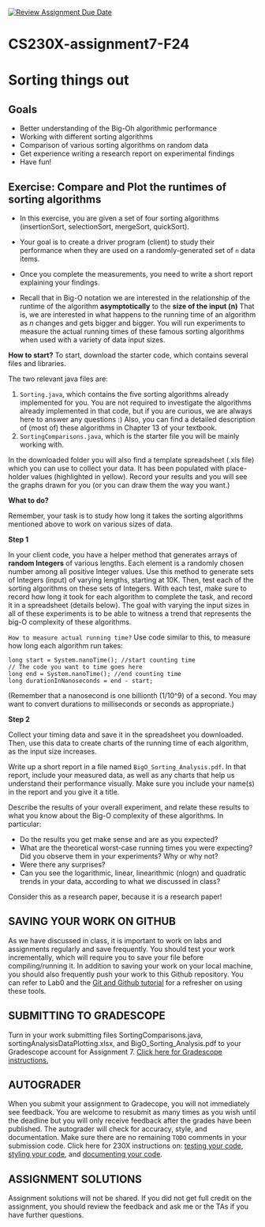 [![Review Assignment Due Date](https://classroom.github.com/assets/deadline-readme-button-22041afd0340ce965d47ae6ef1cefeee28c7c493a6346c4f15d667ab976d596c.svg)](https://classroom.github.com/a/srXK_DK4)
# CS230X-assignment7-F24
# Sorting things out 

## Goals
* Better understanding of the Big-Oh algorithmic performance
* Working with different sorting algorithms
* Comparison of various sorting algorithms on random data
* Get experience writing a research report on experimental findings
* Have fun!

## Exercise: Compare and Plot the runtimes of sorting algorithms
* In this exercise, you are given a set of four sorting algorithms (insertionSort, selectionSort, mergeSort, quickSort). 
* Your goal is to create a driver program (client) to study their performance when they are used on a randomly-generated set of `n` data items.
* Once you complete the measurements, you need to write a short report explaining your findings.

* Recall that in Big-O notation we are interested in the relationship of the runtime of the algorithm **asymptotically** to the **size of the input (n)**
That is, we are interested in what happens to the running time of an algorithm as *n* changes and gets bigger and bigger. 
You will run  experiments to measure the actual running times of these famous sorting algorithms when used with a variety of data input sizes.

**How to start?**
To start, download the starter code, which contains several files and libraries. 

The two relevant java files are:
1. `Sorting.java`, which contains the five sorting algorithms already implemented for you. You are not required to investigate the algorithms already implemented in that code, but if you are curious, we are always here to answer any questions :) Also, you can find a detailed description of (most of) these algorithms in Chapter 13 of your textbook.
2. `SortingComparisons.java`, which is the starter file you will be mainly working with.

In the downloaded folder you will also find a template spreadsheet (.xls file) which you can use to collect your data. It has been populated with place-holder values (highlighted in yellow). Record your results and you will see the graphs drawn for you (or you can draw them the way you want.)

**What to do?**

Remember, your task is to study how long it
takes the sorting algorithms mentioned above to work on various sizes of data.

**Step 1**

In your client code, you have a helper method that generates arrays of **random Integers** of various lengths. Each element is a randomly chosen number among all positive Integer values. Use this method to generate sets of Integers (input) of varying lengths, starting at 10K. Then, test each of the sorting algorithms on these sets of Integers. With each test, make sure to record how long it took for each algorithm to complete the task, and record it in a spreadsheet (details below). The goal with varying the input sizes in all of these experiments is to be able to witness a trend that represents the big-O complexity of these algorithms.

`How to measure actual running time?` Use code similar to this, to measure how long each algorithm run takes:

```
long start = System.nanoTime(); //start counting time
// The code you want to time goes here
long end = System.nanoTime(); //end counting time
long durationInNanoseconds = end - start;
```

(Remember that a nanosecond is one billionth (1/10^9) of a second. You may want to convert durations to milliseconds or seconds as appropriate.)

**Step 2**

Collect your timing data and save it in the spreadsheet you downloaded.  Then, use  this data to create charts of the running time of each algorithm, as the input size increases.

Write up a short report in a file named `BigO_Sorting_Analysis.pdf`. In that report, include your measured data, as well as any charts that help us understand their performance visually. Make sure you include your name(s) in the report and you give it a title.

Describe the results of your overall experiment, and relate these results to what you know about the Big-O complexity of these algorithms. In particular: 
* Do the results you get make sense and are as you expected?
* What are the theoretical worst-case running times you were expecting?
Did you observe them in your experiments? Why or why not?
* Were there any surprises?
* Can you see the logarithmic, linear, linearithmic (nlogn) and quadratic trends in your data, according to what we discussed in class?

Consider this as a research paper, because it is a research paper!


## SAVING YOUR WORK ON GITHUB
As we have discussed in class, it is important to work on labs and assignments regularly and save frequently. You should test your work incrementally, which will require you to save your file before compiling/running it. In addition to saving your work on your local machine, you should also frequently push your work to this Github repository. You can refer to Lab0 and the [Git and Github tutorial](https://github.com/CS230X-F24/github-starter-course) for a refresher on using these tools. 

## SUBMITTING TO GRADESCOPE
Turn in your work submitting files SortingComparisons.java, sortingAnalysisDataPlotting.xlsx, and BigO_Sorting_Analysis.pdf to your Gradescope account for Assignment 7. [Click here for Gradescope instructions.](https://docs.google.com/document/d/1zGAJrbdAhfPZVlyDP9N3MmdKXWvNo7rQqehKNM5Q0_M/edit) 

## AUTOGRADER
When you submit your assignment to Gradecope, you will not immediately see feedback. You are welcome to resubmit as many times as you wish until the deadline but you will only receive feedback after the grades have been published. The autograder will check for accuracy, style, and documentation. Make sure there are no remaining `TODO` comments in your submission code. Click here for 230X instructions on: [testing your code](https://docs.google.com/document/d/19cKOyolT8UtSfMNrVw8MGgVWS-lYgHpBs8g2Cf_8Vvc/edit#heading=h.rt39ohf1jp6s), [styling your code](https://docs.google.com/document/d/14uwj9HAjNKfFBm0ZjUpWR7jdqKSj13rudIEJaG74mPk/edit), and [documenting your code](https://docs.google.com/document/d/15uqs_NH8y2sAuLLpiZuSxlI0UsL6a8CHuWY_qcvF4B4/edit). 

## ASSIGNMENT SOLUTIONS
Assignment solutions will not be shared. If you did not get full credit on the assignment, you should review the feedback and ask me or the TAs if you have further questions.   
